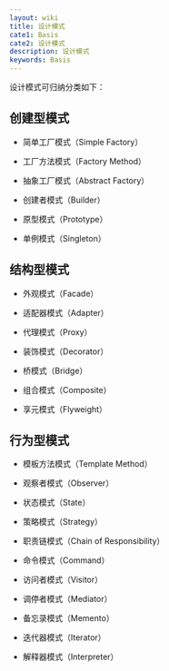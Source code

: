 ```yaml
---
layout: wiki
title: 设计模式
cate1: Basis
cate2: 设计模式
description: 设计模式
keywords: Basis
---
```


设计模式可归纳分类如下：

## 创建型模式

* 简单工厂模式（Simple Factory）

* 工厂方法模式（Factory Method）

* 抽象工厂模式（Abstract Factory）

* 创建者模式（Builder）

* 原型模式（Prototype）

* 单例模式（Singleton）

## 结构型模式

* 外观模式（Facade）

* 适配器模式（Adapter）

* 代理模式（Proxy）

* 装饰模式（Decorator）

* 桥模式（Bridge）

* 组合模式（Composite）

* 享元模式（Flyweight）

## 行为型模式

* 模板方法模式（Template Method）

* 观察者模式（Observer）

* 状态模式（State）

* 策略模式（Strategy）

* 职责链模式（Chain of Responsibility）

* 命令模式（Command）

* 访问者模式（Visitor）

* 调停者模式（Mediator）

* 备忘录模式（Memento）

* 迭代器模式（Iterator）

* 解释器模式（Interpreter）
